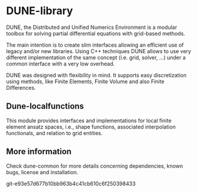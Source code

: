 DUNE-library
============

DUNE, the Distributed and Unified Numerics Environment is a modular toolbox
for solving partial differential equations with grid-based methods.

The main intention is to create slim interfaces allowing an efficient use of
legacy and/or new libraries. Using C++ techniques DUNE allows to use very
different implementation of the same concept (i.e. grid, solver, ...) under
a common interface with a very low overhead.

DUNE was designed with flexibility in mind. It supports easy discretization
using methods, like Finite Elements, Finite Volume and also Finite
Differences.

Dune-localfunctions
-------------------
This module provides interfaces and implementations for local
finite element ansatz spaces, i.e., shape functions, associated
interpolation functionals, and relation to grid entities.

More information
----------------

Check dune-common for more details concerning dependencies, known bugs,
license and installation.


git-e93e57d677b10bb963b4c41cb610c6f250398433
